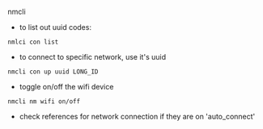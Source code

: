 nmcli 

- to list out uuid codes: 

`nmlci con list`

- to connect to specific network, use it's uuid

`nmcli con up uuid LONG_ID` 

- toggle on/off the wifi device 

`nmcli nm wifi on/off` 

- check references for network connection if they are on 'auto_connect' 

